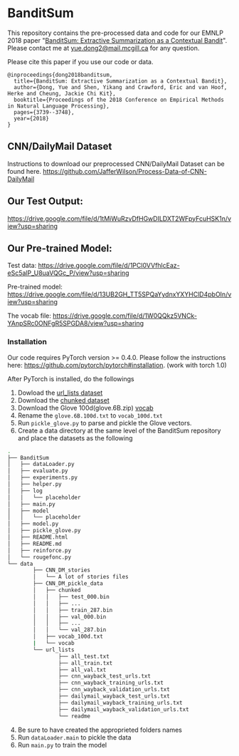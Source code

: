# BanditSum
This repository contains the pre-processed data and code for our EMNLP 2018 paper "[BanditSum: Extractive Summarization as a Contextual Bandit](https://arxiv.org/abs/1809.09672)". Please contact me at yue.dong2@mail.mcgill.ca for any question.

Please cite this paper if you use our code or data.
```
@inproceedings{dong2018banditsum,
  title={BanditSum: Extractive Summarization as a Contextual Bandit},
  author={Dong, Yue and Shen, Yikang and Crawford, Eric and van Hoof, Herke and Cheung, Jackie Chi Kit},
  booktitle={Proceedings of the 2018 Conference on Empirical Methods in Natural Language Processing},
  pages={3739--3748},
  year={2018}
}
```

## CNN/DailyMail Dataset
Instructions to download our preprocessed CNN/DailyMail Dataset can be found here.
https://github.com/JafferWilson/Process-Data-of-CNN-DailyMail

## Our Test Output:
https://drive.google.com/file/d/1tMiWuRzvDfHGwDILDXT2WFpyFcuHSK1n/view?usp=sharing

## Our Pre-trained Model:

Test data: https://drive.google.com/file/d/1PCl0VVfhlcEaz-eSc5alP_U8uaVQGc_P/view?usp=sharing

Pre-trained model: https://drive.google.com/file/d/13UB2GH_TT5SPQaYydnxYXYHClD4pbOIn/view?usp=sharing

The vocab file: https://drive.google.com/file/d/1W0QQkz5VNCk-YAnpSRc0ONFgR5SPGDA8/view?usp=sharing

### Installation
Our code requires PyTorch version >= 0.4.0. Please follow the instructions here: https://github.com/pytorch/pytorch#installation. (work with torch 1.0)

After PyTorch is installed, do the followings 

1. Dowload the [url_lists dataset](https://github.com/abisee/cnn-dailymail)
2. Download the [chunked dataset](https://github.com/JafferWilson/Process-Data-of-CNN-DailyMail)
3. Download the Glove 100d(glove.6B.zip) [vocab](https://nlp.stanford.edu/projects/glove/)
4. Rename the `glove.6B.100d.txt` to `vocab_100d.txt`
5. Run `pickle_glove.py` to parse and pickle the Glove vectors.
4. Create a data directory at the same level of the BanditSum repository and place the datasets as the following
```bash
.
├── BanditSum
│   ├── dataLoader.py
│   ├── evaluate.py
│   ├── experiments.py
│   ├── helper.py
│   ├── log
│   │   └── placeholder
│   ├── main.py
│   ├── model
│   │   └── placeholder
│   ├── model.py
│   ├── pickle_glove.py
│   ├── README.html
│   ├── README.md
│   ├── reinforce.py
│   └── rougefonc.py
└── data
        ├── CNN_DM_stories
        │   └── A lot of stories files
        ├── CNN_DM_pickle_data
        │   ├── chunked
        │   │   ├── test_000.bin
        │   │   ├── ...
        │   │   ├── train_287.bin
        │   │   ├── val_000.bin
        │   │   ├── ...
        │   │   └── val_287.bin
        │   ├── vocab_100d.txt
        |   └── vocab
        └── url_lists
                ├── all_test.txt
                ├── all_train.txt
                ├── all_val.txt
                ├── cnn_wayback_test_urls.txt
                ├── cnn_wayback_training_urls.txt
                ├── cnn_wayback_validation_urls.txt
                ├── dailymail_wayback_test_urls.txt
                ├── dailymail_wayback_training_urls.txt
                ├── dailymail_wayback_validation_urls.txt
                └── readme
```
4. Be sure to have created the approprieted folders names
3. Run `dataLoader.main` to pickle the data
4. Run `main.py` to train the model
